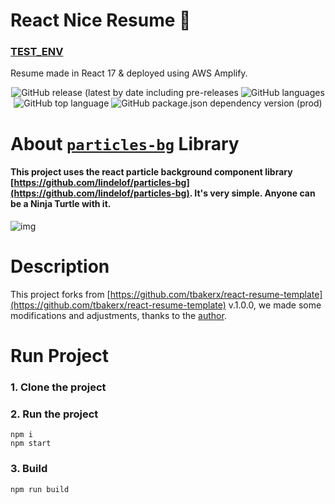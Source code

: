 # React Nice Resume :page_with_curl:

### [TEST_ENV](https://master.d2j623qlcgw8p5.amplifyapp.com/#resume)

Resume made in React 17 & deployed using AWS Amplify.

<div align="center">

<img alt="GitHub release (latest by date including pre-releases" src="https://img.shields.io/github/v/release/impesud/react-resume?include_prereleases">

<img alt="GitHub languages" src="https://img.shields.io/github/languages/count/impesud/react-resume?style=flat">

<img alt="GitHub top language" src="https://img.shields.io/github/languages/top/impesud/react-resume?style=flat">

<img alt="GitHub package.json dependency version (prod)" src="https://img.shields.io/github/package-json/dependency-version/impesud/react-resume/react?style=flat">

</div>

# About [`particles-bg`](https://github.com/lindelof/particles-bg) Library
#### This project uses the react particle background component library [https://github.com/lindelof/particles-bg](https://github.com/lindelof/particles-bg). It's very simple. Anyone can be a Ninja Turtle with it.

![img](https://github.com/lindelof/particles-bg/raw/master/image/03.jpg?raw=true)

# Description
This project forks from [https://github.com/tbakerx/react-resume-template](https://github.com/tbakerx/react-resume-template) v.1.0.0, we made some modifications and adjustments, thanks to the [author](https://github.com/tbakerx).

# Run Project
### 1. Clone the project

### 2. Run the project
```shell
npm i
npm start
```

### 3. Build
```shell
npm run build
```
